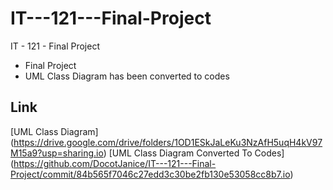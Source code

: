 # IT---121---Final-Project
IT - 121 - Final Project

* Final Project
* UML Class Diagram has been converted to codes

## Link

[UML Class Diagram] (https://drive.google.com/drive/folders/1OD1ESkJaLeKu3NzAfH5uqH4kV97M15a9?usp=sharing.io)
[UML Class Diagram Converted To Codes] (https://github.com/DocotJanice/IT---121---Final-Project/commit/84b565f7046c27edd3c30be2fb130e53058cc8b7.io)

